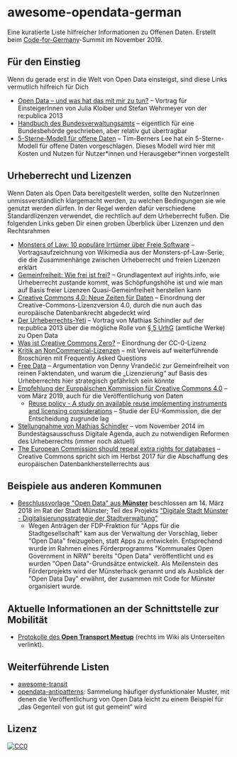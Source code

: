 # awesome-opendata-german
Eine kuratierte Liste hilfreicher Informationen zu Offenen Daten. Erstellt beim [Code-for-Germany](https://codefor.de)-Summit im November 2019.

## Für den Einstieg

Wenn du gerade erst in die Welt von Open Data einsteigst, sind diese Links vermutlich hilfreich für Dich

* [Open Data – und was hat das mit mir zu tun?](https://www.youtube.com/watch?v=QBSNr6UXIJg) – Vortrag für EinsteigerInnen von Julia Kloiber und Stefan Wehrmeyer von der re:publica 2013
* [Handbuch des Bundesverwaltungsamts](https://www.bva.bund.de/DE/Services/Behoerden/Beratung/Beratungszentrum/Methoden/_documents/stda_open_data.html) – eigentlich für eine Bundesbehörde geschrieben, aber relativ gut übertragbar
* [5-Sterne-Modell für offene Daten](https://5stardata.info/de) – Tim-Berners Lee hat ein 5-Sterne-Modell für offene Daten vorgeschlagen. Dieses Modell wird hier mit Kosten und Nutzen für Nutzer\*innen und Herausgeber\*innen vorgestellt

## Urheberrecht und Lizenzen

Wenn Daten als Open Data bereitgestellt werden, sollte den NutzerInnen unmissverständlich klargemacht werden, zu welchen Bedingungen sie wie genutzt werden dürfen. In der Regel werden dafür verschiedene Standardlizenzen verwendet, die rechtlich auf dem Urheberrecht fußen. Die folgenden Links geben Dir einen groben Überblick über Lizenzen und den Rechtsrahmen

* [Monsters of Law: 10 populäre Irrtümer über Freie Software](https://www.youtube.com/watch?v=M1Ut92SaWk8) – Vortragsaufzeichnung von Wikimedia aus der Monsters-pf-Law-Serie, die die Zusammenhänge zwischen Urheberrecht und freien Lizenzen erklärt
* [Gemeinfreiheit: Wie frei ist frei?](https://irights.info/artikel/gemeinfreiheit-wie-frei-ist-frei/29619) – Grundlagentext auf irights.info, wie Urheberrecht zustande kommt, was Schöpfungshöhe ist und wie man auf Basis freier Lizenzen Quasi-Gemeinfreiheit herstellen kann
* [Creative Commons 4.0: Neue Zeiten für Daten](https://irights.info/artikel/john-weitzmann-freie-lizenzen-neue-zeiten-fur-daten/20676) – Einordnung der Creative-Commons-Lizenzversion 4.0, durch die nun auch das europäische Datenbankrecht abgedeckt wird
* [Der Urheberrechts-Yeti](https://www.youtube.com/watch?v=yVnDp6zKGpk) – Vortrag von Mathias Schindler auf der re:publica 2013 über die mögliche Rolle von [§ 5 UrhG](https://www.gesetze-im-internet.de/urhg/__5.html) (amtliche Werke) zu Open Data
* [Was ist Creative Commons Zero?](https://irights.info/artikel/was-ist-cc0/28750) – Einordnung der CC-0-Lizenz
* [Kritik an NonCommercial-Lizenzen](https://irights.info/artikel/oer-creative-commons-noncommercial/28879) – mit Verweis auf weiterführende Broschüren mit Frequently Asked Questions
* [Free Data](http://simia.net/wiki/Free_data) – Argumentation von Denny Vrandečić zur Gemeinfreiheit von reinen Faktendaten, und warum die „Lizenzierung“ auf Basis des Urheberrechts hier strategisch gefährlich sein könnte
* [Empfehlung der Europäischen Kommission für Creative Commons 4.0](https://digital-strategy.ec.europa.eu/en/news/rules-reuse-commission-information) – vom März 2019, auch für die Veröffentlichung von Daten
  * [Reuse policy - A study on available reuse implementing instruments and licensing considerations](https://op.europa.eu/en/publication-detail/-/publication/971c48e2-51e3-11e9-a8ed-01aa75ed71a1) – Studie der EU-Kommission, die der Entscheidung zugrunde lag
* [Stellungnahme von Mathias Schindler](https://www.bundestag.de/resource/blob/338566/b05a12fb8dbfbab56423bc0c9c3a75d8/stellungnahme_schindler-data.pdf) – vom November 2014 im Bundestagsausschuss Digitale Agenda, auch zu notwendigen Reformen des Urheberrechts (immer noch aktuell)
* [The European Commission should repeal extra rights for databases](https://creativecommons.org/2017/08/30/european-commission-repeal-extra-rights-databases/) – Creative Commons spricht sich im Herbst 2017 für die Abschaffung des europäischen Datenbankherstellerrechts aus


## Beispiele aus anderen Kommunen

- [Beschlussvorlage "Open Data" aus **Münster**](https://www.stadt-muenster.de/sessionnet/sessionnetbi/getfile.php?id=418200&type=do) beschlossen am 14. März 2018 im Rat der Stadt Münster; Teil des Projekts ["Digitale Stadt Münster - Digitalisierungsstrategie der Stadtverwaltung"](https://www.stadt-muenster.de/sessionnet/sessionnetbi/vo0050.php?__kvonr=2004042826&voselect=10896)
  - Wegen Anträgen der FDP-Fraktion für "Apps für die Stadtgesellschaft" kam aus der Verwaltung der Vorschlag, lieber "Open Data" freizugeben, statt Apps zu entwickeln. Entsprechend wurde im Rahmen eines Förderprogramms "Kommunales Open Government in NRW" bereits "Open Data" veröffentlicht und es wurden "Open Data"-Grundsätze entwickelt. Als Meilenstein des Förderprojekts wird der Münsterhack genannt und als Ausblick der "Open Data Day" erwähnt, der zusammen mit Code for Münster organisiert wurde.
  
 ## Aktuelle Informationen an der Schnittstelle zur Mobilität
 - [Protokolle des **Open Transport Meetup**](https://github.com/transportkollektiv/meetup/wiki) (rechts im Wiki als Unterseiten verlinkt).

## Weiterführende Listen

* [awesome-transit](https://github.com/CUTR-at-USF/awesome-transit)
* [opendata-antipatterns](https://github.com/transportkollektiv/opendata-antipatterns): Sammelung häufiger dysfunktionaler Muster, mit denen die Veröffentlichung von Open Data leicht zu einem Beispiel für „das Gegenteil von gut ist gut gemeint“ wird

## Lizenz

[![CC0](http://mirrors.creativecommons.org/presskit/buttons/88x31/svg/cc-zero.svg)](https://creativecommons.org/publicdomain/zero/1.0/)
